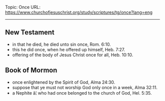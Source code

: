 Topic: Once
URL: https://www.churchofjesuschrist.org/study/scriptures/tg/once?lang=eng

---

## New Testament

- in that he died, he died unto sin once, Rom. 6:10.
- this he did once, when he offered up himself, Heb. 7:27.
- offering of the body of Jesus Christ once for all, Heb. 10:10.

## Book of Mormon

- once enlightened by the Spirit of God, Alma 24:30.
- suppose that ye must not worship God only once in a week, Alma 32:11.
- a Nephite â¦ who had once belonged to the church of God, Hel. 5:35.

